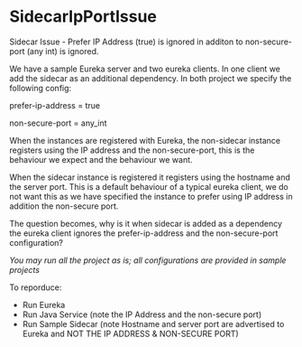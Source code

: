 # SidecarIpPortIssue

Sidecar Issue - Prefer IP Address (true) is ignored in additon to non-secure-port (any int) is ignored. 

We have a sample Eureka server and two eureka clients. In one client we add the sidecar as an additional dependency. In both project we specify the following config:

prefer-ip-address = true 

non-secure-port = any_int 

When the instances are registered with Eureka, the non-sidecar instance registers using the IP address and the non-secure-port, this is the behaviour we expect and the behaviour we want. 

When the sidecar instance is registered it registers using the hostname and the server port. This is a default behaviour of a typical eureka client, we do not want this as we have specified the instance to prefer using IP address in addition the non-secure port. 

The question becomes, why is it when sidecar is added as a dependency the eureka client ignores the  prefer-ip-address and the non-secure-port configuration? 

*You may run all the project as is; all configurations are provided in sample projects*

To reporduce: 

 - Run Eureka
 - Run Java Service (note the IP Address and the non-secure port)
 - Run Sample Sidecar (note Hostname and server port are advertised to Eureka and NOT THE IP ADDRESS & NON-SECURE PORT)
